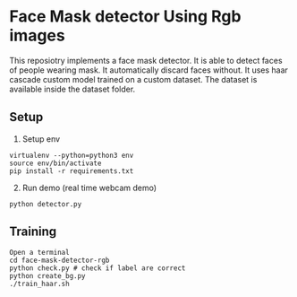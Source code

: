 # Face Mask detector Using Rgb images

This reposiotry implements a face mask detector. It is able to detect faces of people wearing mask. It automatically discard faces without.
It uses haar cascade custom model trained on a custom dataset.
The dataset is available inside the dataset folder.

## Setup 

1. Setup env

```
virtualenv --python=python3 env
source env/bin/activate
pip install -r requirements.txt
```

2. Run demo (real time webcam demo)

```
python detector.py
```

## Training

```
Open a terminal
cd face-mask-detector-rgb
python check.py # check if label are correct
python create_bg.py
./train_haar.sh
```
